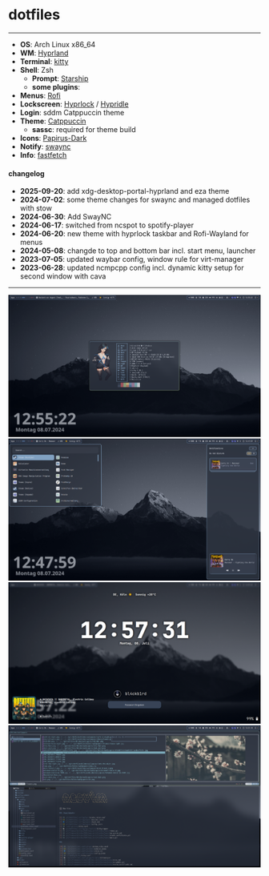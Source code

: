 # dotfiles

---

- **OS**: Arch Linux x86_64
- **WM**: [Hyprland](https://github.com/hyprwm/Hyprland)
- **Terminal**: [kitty](https://github.com/kovidgoyal/kitty)
- **Shell**: Zsh
  - **Prompt**: [Starship](https://github.com/starship/starship)
  - **some plugins**:
- **Menus**: [Rofi](https://github.com/davatorium/rofi)
- **Lockscreen**: [Hyprlock](https://github.com/hyprwm/hyprlock) / [Hypridle](https://github.com/hyprwm/hypridle)
- **Login**: sddm Catppuccin theme
- **Theme**: [Catppuccin](https://github.com/Fausto-Korpsvart/Catppuccin-GTK-Theme.git)
  - **sassc**: required for theme build
- **Icons**: [Papirus-Dark](https://github.com/PapirusDevelopmentTeam/papirus-icon-theme)
- **Notify**: [swaync](https://github.com/ErikReider/SwayNotificationCenter)
- **Info**: [fastfetch](https://github.com/fastfetch-cli/fastfetch)

#### changelog

- **2025-09-20**: add xdg-desktop-portal-hyprland and eza theme
- **2024-07-02**: some theme changes for swaync and managed dotfiles with stow
- **2024-06-30**: Add SwayNC
- **2024-06-17**: switched from ncspot to spotify-player
- **2024-06-20**: new theme with hyprlock taskbar and Rofi-Wayland for menus
- **2024-05-08**: changde to top and bottom bar incl. start menu, launcher
- **2023-07-05**: updated waybar config, window rule for virt-manager
- **2023-06-28**: updated ncmpcpp config incl. dynamic kitty setup for second window with cava

---

![Screenshot](screenshot-1.png "Screenshot Sysinfo")
![Screenshot](screenshot-2.png "Screenshot Notify and Startmenu")
![Screenshot](screenshot-3.png "Screenshot Hyprlock")
![Screenshot](screenshot-4.png "Screenshot Yazi and AstroNvim")

